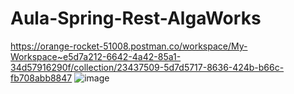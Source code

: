 # Aula-Spring-Rest-AlgaWorks

https://orange-rocket-51008.postman.co/workspace/My-Workspace~e5d7a212-6642-4a42-85a1-34d57916290f/collection/23437509-5d7d5717-8636-424b-b66c-fb708abb8847
![image](https://github.com/Paulo555Bispo/Aula-Spring-Rest-AlgaWorks/assets/63209799/1073887e-77ac-4f63-86b5-6b55996a6dde)

